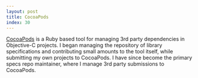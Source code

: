 ```yaml
---
layout: post
title: CocoaPods
index: 30
---
```


[CocoaPods](http://cocoapods.org/) is a Ruby based tool for managing 3rd
party dependencies in Objective-C projects. I began managing the
repository of library specifications and contributing small amounts to
the tool itself, while submitting my own projects to CocoaPods. I have
since become the primary specs repo maintainer, where I manage 3rd party
submissions to CocoaPods.
